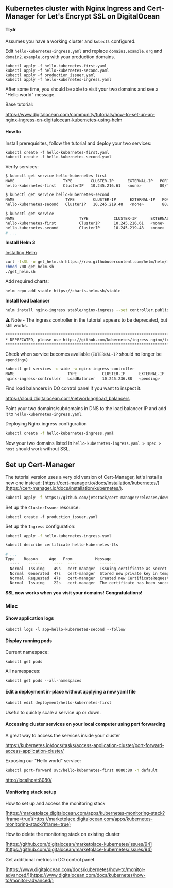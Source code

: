## Kubernetes cluster with Nginx Ingress and Cert-Manager for Let's Encrypt SSL on DigitalOcean

#### Tl;dr

Assumes you have a working cluster and `kubectl` configured.

Edit `hello-kubernetes-ingress.yaml` and replace `domain1.example.org` and `domain2.example.org` with your production domains.

```
kubectl apply -f hello-kubernetes-first.yaml
kubectl apply -f hello-kubernetes-second.yaml
kubectl apply -f production_issuer.yaml
kubectl apply -f hello-kubernetes-ingress.yaml
```

After some time, you should be able to visit your two domains and see a "Hello world" message.

Base tutorial:

https://www.digitalocean.com/community/tutorials/how-to-set-up-an-nginx-ingress-on-digitalocean-kubernetes-using-helm

#### How to

Install prerequisites, follow the tutorial and deploy your two services:

```
kubectl create -f hello-kubernetes-first.yaml
kubectl create -f hello-kubernetes-second.yaml
```

Verify services:

```bash
$ kubectl get service hello-kubernetes-first
NAME                     TYPE        CLUSTER-IP      EXTERNAL-IP   PORT(S)   AGE
hello-kubernetes-first   ClusterIP   10.245.216.61   <none>        80/TCP    16m

$ kubectl get service hello-kubernetes-second
NAME                      TYPE        CLUSTER-IP      EXTERNAL-IP   PORT(S)   AGE
hello-kubernetes-second   ClusterIP   10.245.219.48   <none>        80/TCP    15h
```

```bash
$ kubectl get service
NAME                            TYPE           CLUSTER-IP      EXTERNAL-IP      PORT(S)                      AGE
hello-kubernetes-first          ClusterIP      10.245.216.61   <none>           80/TCP                       16h
hello-kubernetes-second         ClusterIP      10.245.219.48   <none>           80/TCP                       15h
# ...
```

**Install Helm 3**

[Installing Helm](https://helm.sh/docs/intro/install/)

```bash
curl -fsSL -o get_helm.sh https://raw.githubusercontent.com/helm/helm/master/scripts/get-helm-3
chmod 700 get_helm.sh
./get_helm.sh
```

Add required charts:

```bash
helm repo add stable https://charts.helm.sh/stable
```

**Install load balancer**

```bash
helm install nginx-ingress stable/nginx-ingress --set controller.publishService.enabled=true
```

⚠ Note - The ingress controller in the tutorial appears to be deprecated, but still works.

```bash
*******************************************************************************************************
* DEPRECATED, please use https://github.com/kubernetes/ingress-nginx/tree/master/charts/ingress-nginx *
*******************************************************************************************************
```

Check when service becomes available (`EXTERNAL-IP` should no longer be `<pending>`)

```bash
kubectl get services -o wide -w nginx-ingress-controller
NAME                       TYPE           CLUSTER-IP      EXTERNAL-IP   PORT(S)                      AGE   SELECTOR
nginx-ingress-controller   LoadBalancer   10.245.236.88   <pending>     80:31319/TCP,443:32284/TCP   70s   app.kubernetes.io/component=controller,app=nginx-ingress,release=nginx-ingress
```

Find load balancers in DO control panel if you want to inspect it.

https://cloud.digitalocean.com/networking/load_balancers


Point your two domains/subdomains in DNS to the load balancer IP and add it to `hello-kubernetes-ingress.yaml`.

Deploying Nginx ingress configuration 

```bash
kubectl create -f hello-kubernetes-ingress.yaml
```

Now your two domains listed in `hello-kubernetes-ingress.yaml > spec > host` should work without SSL.

## Set up Cert-Manager

The tutorial version uses a very old version of Cert-Manager, let's install a new one instead: [https://cert-manager.io/docs/installation/kubernetes/](https://cert-manager.io/docs/installation/kubernetes/).

```bash
kubectl apply -f https://github.com/jetstack/cert-manager/releases/download/v1.2.0/cert-manager.yaml
```

Set up the `ClusterIssuer` resource:

```
kubectl create -f production_issuer.yaml
```

Set up the `Ingress` configuration:

```bash
kubectl apply -f hello-kubernetes-ingress.yaml
```

```bash
kubectl describe certificate hello-kubernetes-tls

# ...
Type    Reason     Age   From          Message
  ----    ------     ----  ----          -------
  Normal  Issuing    49s   cert-manager  Issuing certificate as Secret does not exist
  Normal  Generated  47s   cert-manager  Stored new private key in temporary Secret resource "hello-kubernetes-tls-fqd6z"
  Normal  Requested  47s   cert-manager  Created new CertificateRequest resource "hello-kubernetes-tls-qcq8r"
  Normal  Issuing    22s   cert-manager  The certificate has been successfully issued
```

**SSL now works when you visit your domains! Congratulations!**

### Misc

#### Show application logs

```
kubectl logs -l app=hello-kubernetes-second --follow
```

#### Display running pods

Current namespace:

```
kubectl get pods
```

All namespaces:

```
kubectl get pods --all-namespaces
```

#### Edit a deployment in-place without applying a new yaml file

```
kubectl edit deployment/hello-kubernetes-first
```

Useful to quickly scale a service up or down.

#### Accessing cluster services on your local computer using port forwarding 

A great way to access the services inside your cluster

https://kubernetes.io/docs/tasks/access-application-cluster/port-forward-access-application-cluster/

Exposing our "Hello world" service:

```bash
kubectl port-forward svc/hello-kubernetes-first 8080:80 -n default
```

[http://localhost:8080/](http://localhost:8080/)

#### Monitoring stack setup

How to set up and access the monitoring stack

[https://marketplace.digitalocean.com/apps/kubernetes-monitoring-stack?iframe=true](https://marketplace.digitalocean.com/apps/kubernetes-monitoring-stack?iframe=true)

How to delete the monitoring stack on existing cluster

[https://github.com/digitalocean/marketplace-kubernetes/issues/94](https://github.com/digitalocean/marketplace-kubernetes/issues/94)

Get additional metrics in DO control panel

[https://www.digitalocean.com/docs/kubernetes/how-to/monitor-advanced/](https://www.digitalocean.com/docs/kubernetes/how-to/monitor-advanced/)